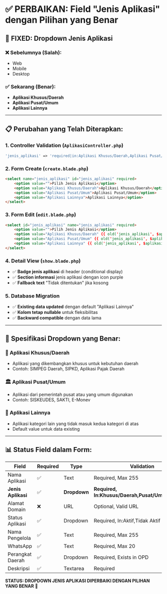 # ✅ PERBAIKAN: Field "Jenis Aplikasi" dengan Pilihan yang Benar

## 🔄 **FIXED: Dropdown Jenis Aplikasi**

### ❌ **Sebelumnya (Salah):**
- Web
- Mobile  
- Desktop

### ✅ **Sekarang (Benar):**
- **Aplikasi Khusus/Daerah**
- **Aplikasi Pusat/Umum**
- **Aplikasi Lainnya**

---

## 📋 **Perubahan yang Telah Diterapkan:**

### **1. Controller Validation (`AplikasiController.php`)**
```php
'jenis_aplikasi' => 'required|in:Aplikasi Khusus/Daerah,Aplikasi Pusat/Umum,Aplikasi Lainnya'
```

### **2. Form Create (`create.blade.php`)**
```html
<select name="jenis_aplikasi" id="jenis_aplikasi" required>
    <option value="">Pilih Jenis Aplikasi</option>
    <option value="Aplikasi Khusus/Daerah">Aplikasi Khusus/Daerah</option>
    <option value="Aplikasi Pusat/Umum">Aplikasi Pusat/Umum</option>
    <option value="Aplikasi Lainnya">Aplikasi Lainnya</option>
</select>
```

### **3. Form Edit (`edit.blade.php`)**
```html
<select id="jenis_aplikasi" name="jenis_aplikasi" required>
    <option value="">Pilih Jenis Aplikasi</option>
    <option value="Aplikasi Khusus/Daerah" {{ old('jenis_aplikasi', $aplikasi->jenis_aplikasi) === 'Aplikasi Khusus/Daerah' ? 'selected' : '' }}>Aplikasi Khusus/Daerah</option>
    <option value="Aplikasi Pusat/Umum" {{ old('jenis_aplikasi', $aplikasi->jenis_aplikasi) === 'Aplikasi Pusat/Umum' ? 'selected' : '' }}>Aplikasi Pusat/Umum</option>
    <option value="Aplikasi Lainnya" {{ old('jenis_aplikasi', $aplikasi->jenis_aplikasi) === 'Aplikasi Lainnya' ? 'selected' : '' }}>Aplikasi Lainnya</option>
</select>
```

### **4. Detail View (`show.blade.php`)**
- ✅ **Badge jenis aplikasi** di header (conditional display)
- ✅ **Section informasi** jenis aplikasi dengan icon purple
- ✅ **Fallback text** "Tidak ditentukan" jika kosong

### **5. Database Migration**
- ✅ **Existing data updated** dengan default "Aplikasi Lainnya"
- ✅ **Kolom tetap nullable** untuk fleksibilitas
- ✅ **Backward compatible** dengan data lama

---

## 🎯 **Spesifikasi Dropdown yang Benar:**

### **📱 Aplikasi Khusus/Daerah**
- Aplikasi yang dikembangkan khusus untuk kebutuhan daerah
- Contoh: SIMPEG Daerah, SIPKD, Aplikasi Pajak Daerah

### **🏛️ Aplikasi Pusat/Umum**  
- Aplikasi dari pemerintah pusat atau yang umum digunakan
- Contoh: SISKEUDES, SAKTI, E-Monev

### **🔧 Aplikasi Lainnya**
- Aplikasi kategori lain yang tidak masuk kedua kategori di atas
- Default value untuk data existing

---

## 📊 **Status Field dalam Form:**

| Field | Required | Type | Validation |
|-------|----------|------|------------|
| Nama Aplikasi | ✅ | Text | Required, Max 255 |
| **Jenis Aplikasi** | ✅ | **Dropdown** | **Required, In:Khusus/Daerah,Pusat/Umum,Lainnya** |
| Alamat Domain | ❌ | URL | Optional, Valid URL |
| Status Aplikasi | ✅ | Dropdown | Required, In:Aktif,Tidak Aktif |
| Nama Pengelola | ✅ | Text | Required, Max 255 |
| WhatsApp | ✅ | Text | Required, Max 20 |
| Perangkat Daerah | ✅ | Dropdown | Required, Exists in OPD |
| Deskripsi | ✅ | Textarea | Required |

**STATUS: DROPDOWN JENIS APLIKASI DIPERBAIKI DENGAN PILIHAN YANG BENAR** 🎉
